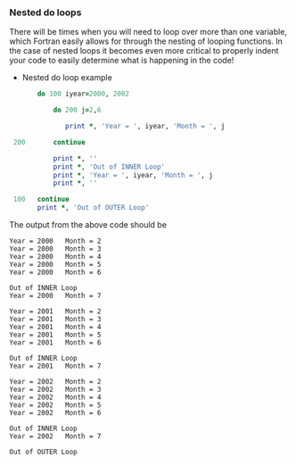 ### Nested do loops

There will be times when you will need to loop over more than one variable, which Fortran easily allows for through the nesting of looping functions. In the case of nested loops it becomes even more critical to properly indent your code to easily determine what is happening in the code!

- Nested do loop example

```fortran
       do 100 iyear=2000, 2002

           do 200 j=2,6

              print *, 'Year = ', iyear, 'Month = ', j

 200       continue

           print *, ''
           print *, 'Out of INNER Loop'
           print *, 'Year = ', iyear, 'Month = ', j
           print *, ''

 100   continue
       print *, 'Out of OUTER Loop'
```
The output from the above code should be

```linux
Year = 2000   Month = 2
Year = 2000   Month = 3
Year = 2000   Month = 4
Year = 2000   Month = 5
Year = 2000   Month = 6

Out of INNER Loop
Year = 2000   Month = 7

Year = 2001   Month = 2
Year = 2001   Month = 3
Year = 2001   Month = 4
Year = 2001   Month = 5
Year = 2001   Month = 6

Out of INNER Loop
Year = 2001   Month = 7

Year = 2002   Month = 2
Year = 2002   Month = 3
Year = 2002   Month = 4
Year = 2002   Month = 5
Year = 2002   Month = 6

Out of INNER Loop
Year = 2002   Month = 7

Out of OUTER Loop
```
